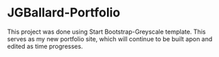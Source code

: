 # JGBallard-Portfolio

This project was done using Start Bootstrap-Greyscale template. 
This serves as my new portfolio site, which will continue to be built apon and edited as time progresses.
